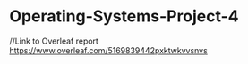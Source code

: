 # Operating-Systems-Project-4

//Link to Overleaf report
https://www.overleaf.com/5169839442pxktwkvvsnvs
